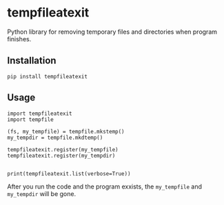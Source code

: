 # tempfileatexit

Python library for removing temporary files and directories when program finishes.

## Installation
```
pip install tempfileatexit
```

## Usage


```
import tempfileatexit
import tempfile

(fs, my_tempfile) = tempfile.mkstemp()
my_tempdir = tempfile.mkdtemp()

tempfileatexit.register(my_tempfile)
tempfileatexit.register(my_tempdir)


print(tempfileatexit.list(verbose=True))
```

After you run the code and the program exxists, the `my_tempfile` and
`my_tempdir` will be gone.
